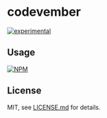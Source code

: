 # codevember

[![experimental](http://badges.github.io/stability-badges/dist/experimental.svg)](http://github.com/badges/stability-badges)



## Usage

[![NPM](https://nodei.co/npm/codevember.png)](https://www.npmjs.com/package/codevember)

## License

MIT, see [LICENSE.md](http://github.com/mattdesl/codevember/blob/master/LICENSE.md) for details.
